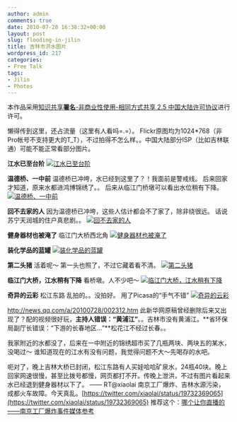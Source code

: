 ```yaml
---
author: admin
comments: true
date: 2010-07-28 16:38:32+00:00
layout: post
slug: flooding-in-jilin
title: 吉林市洪水图片
wordpress_id: 217
categories:
- Free Talk
tags:
- Jilin
- Photos
---
```


本作品采用[知识共享**署名**-非商业性使用-相同方式共享 2.5 中国大陆许可协议](http://creativecommons.org/licenses/by-nc-sa/2.5/cn/)进行许可。

懒得传到这里，还占流量（这里有人看吗=.=）。
Flickr原图均为1024*768（非Pro帐号不支持更大的T_T），不过拍得不怎么样。。中国大陆部分ISP（比如吉林联通）可能不能正常看部分图片。

**江水已至台阶**
[![江水已至台阶](http://farm5.static.flickr.com/4091/4838057832_fe11f62be2_z.jpg)](http://www.flickr.com/photos/greenmoon55/4838057832/)

**温德桥、一中前**
温德桥已冲垮，水已经到这里了？！我面前是警戒线。
后来回家才知道，原来水都进鸿博锦绣了。。
后来从临江门桥墩可以看出水位稍有下降。
[![温德桥、一中前](http://farm5.static.flickr.com/4107/4838057870_fb4374a43b_z.jpg)](http://www.flickr.com/photos/greenmoon55/4838057870/)

**回不去家的人**
因为温德桥已冲垮，这些人估计都会不了家了，除非绕很远。
话说苏宁天润城的住户真悲剧。。
[![回不去家的人](http://farm5.static.flickr.com/4125/4838057882_8a954a24c9_z.jpg)](http://www.flickr.com/photos/greenmoon55/4838057882/)

**健身器材也被淹了**
临江门大桥西北角
[![健身器材也被淹了](http://farm5.static.flickr.com/4088/4838057892_894c522fe9_z.jpg)](http://www.flickr.com/photos/greenmoon55/4838057892/)

**装化学品的蓝罐**
[![装化学品的蓝罐](http://farm5.static.flickr.com/4091/4838057904_f55b0d40a9_z.jpg)](http://www.flickr.com/photos/greenmoon55/4838057904/)

**第二头猪**
活着呢～
第一头也照了，不过它藏着看不清。
[![第二头猪](http://farm5.static.flickr.com/4113/4838057922_2fe828d4dc_z.jpg)](http://www.flickr.com/photos/greenmoon55/4838057922/)

**临江门大桥，江水稍有下降**
看桥墩。人不少吧～
[![临江门大桥，江水稍有下降](http://farm5.static.flickr.com/4129/4837484259_f6d87c13e3_z.jpg)](http://www.flickr.com/photos/greenmoon55/4837484259/)

**奇异的云彩**
松江东路
乱拍的。。没拍好。
用了Picasa的“手气不错”
[![奇异的云彩](http://farm5.static.flickr.com/4126/4837482391_56756ed6b3_z.jpg)](http://www.flickr.com/photos/greenmoon55/4837482391/)

http://news.qq.com/a/20100728/002312.htm
此新华网原稿曾经删除后来又出现了？配的视频很好玩，**主持人错误：“黄浦江”**。。吉林市没有黄浦江。**省环保局副厅长错误：“下游的长春地区...”**松花江不经过长春。。

我家附近的水都没了，后来在一中附近的锦绣超市买了几瓶两块、两块五的某水，没喝过～
谁知道现在的江水有没有问题，我觉得问题不大～先喝存的水吧。

呃对了，晚上吉林大桥已封闭，松江东路有人买娃哈哈矿泉水，24瓶40块。晚上回家网速很慢，甚至比拨号都慢，网页都打不开。传晚上泄洪，不过有图片看起来水已经退到健身器材以下了。
——
RT@xiaolai 南京工厂爆炸、吉林水源污染，成都火车故障。今天真乱。[https://twitter.com/xiaolai/status/19732369065](https://twitter.com/xiaolai/status/19732369065)
推荐这个：[哪个让你直播的——南京工厂爆炸事件媒体参考](https://docs.google.com/View?id=dgtbmwd6_1066csss7khm)
